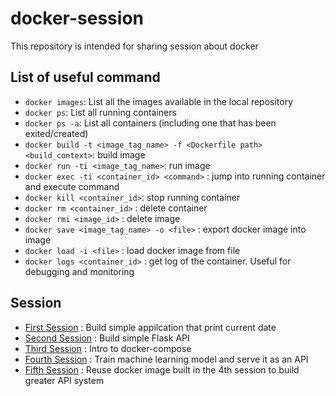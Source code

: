 # docker-session
This repository is intended for sharing session about docker

## List of useful command
- `docker images`: List all the images available in the local repository
- `docker ps`: List all running containers
- `docker ps -a`: List all containers (including one that has been exited/created)
- `docker build -t <image_tag_name> -f <Dockerfile path> <build_context>`: build image
- `docker run -ti <image_tag_name>`: run image
- `docker exec -ti <container_id> <command>` : jump into running container and execute command
- `docker kill <container_id>`: stop running container
- `docker rm <container_id>` : delete container
- `docker rmi <image_id>` : delete image
- `docker save <image_tag_name> -o <file>` : export docker image into image
- `docker load -i <file>` : load docker image from file
- `docker logs <container_id>` : get log of the container. Useful for debugging and monitoring

## Session
- [First Session](session-1) : Build simple appilcation that print current date
- [Second Session](session-2) : Build simple Flask API
- [Third Session](session-3) : Intro to docker-compose
- [Fourth Session](session-4) : Train machine learning model and serve it as an API
- [Fifth Session](session-5) : Reuse docker image built in the 4th session to build greater API system